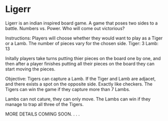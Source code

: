 # Ligerr

Ligerr is an indian inspired board game. A game that poses two sides to a battle. 
Numbers vs. Power. Who will come out victorious?

Instructions:
Players will choose whether they would want to play as a Tiger or a Lamb. 
The number of pieces vary for the chosen side.
Tiger: 3
Lamb: 13

Initally players take turns putting thier pieces on the board one by one,
and then after a player finishes putting all their pieces on the board they
can start moving the pieces. 

Objective:
Tigers can capture a Lamb. If the Tiger and Lamb are adjacet, and there exists
a spot on the opposite side. Exactly like checkers. The Tigers can win the game
if they capture more than 7 Lambs.

Lambs can not cature, they can only move. The Lambs can win if they manage to trap
all three of the Tigers. 


MORE DETAILS COMING SOON. . . .
